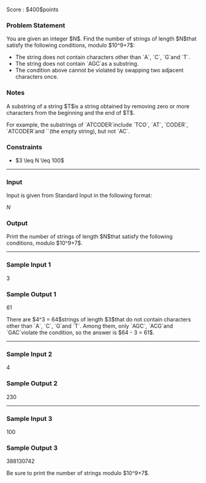 
<div>

<span>

<span>

<p>
Score : $400$points
</p>

<div>

<section>

### **Problem Statement**

<p>
You are given an integer $N$. Find the number of strings of length $N$that satisfy the following conditions, modulo $10^9+7$:
</p>

<ul>

<li>
The string does not contain characters other than `A`, `C`, `G`and `T`.
</li>

<li>
The string does not contain `AGC`as a substring.
</li>

<li>
The condition above cannot be violated by swapping two adjacent characters once.
</li>

</ul>

</section>

</div>

<div>

<section>

### **Notes**

<p>
A substring of a string $T$is a string obtained by removing zero or more characters from the beginning and the end of $T$.
</p>

<p>
For example, the substrings of `ATCODER`include `TCO`, `AT`, `CODER`, `ATCODER`and ``(the empty string), but not `AC`.
</p>

</section>

</div>

<div>

<section>

### **Constraints**

<ul>

<li>
$3 \leq N \leq 100$
</li>

</ul>

</section>

</div>

---

<div>

<div>

<section>

### **Input**

<p>
Input is given from Standard Input in the following format:
</p>

<div>

$N$
</div>

</section>

</div>

<div>

<section>

### **Output**

<p>
Print the number of strings of length $N$that satisfy the following conditions, modulo $10^9+7$.
</p>

</section>

</div>

</div>

---

<div>

<section>

### **Sample Input 1**

<div>

3

</div>

</section>

</div>

<div>

<section>

### **Sample Output 1**

<div>

61

</div>

<p>
There are $4^3 = 64$strings of length $3$that do not contain characters other than `A`, `C`, `G`and `T`. Among them, only `AGC`, `ACG`and `GAC`violate the condition, so the answer is $64 - 3 = 61$.
</p>

</section>

</div>

---

<div>

<section>

### **Sample Input 2**

<div>

4

</div>

</section>

</div>

<div>

<section>

### **Sample Output 2**

<div>

230

</div>

</section>

</div>

---

<div>

<section>

### **Sample Input 3**

<div>

100

</div>

</section>

</div>

<div>

<section>

### **Sample Output 3**

<div>

388130742

</div>

<p>
Be sure to print the number of strings modulo $10^9+7$.
</p>

</section>

</div>

</span>

</span>

</div>
